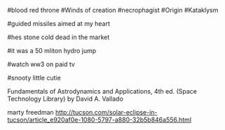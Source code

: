 #blood red throne
#Winds of creation
#necrophagist
#Origin 
#Kataklysm

#guided missiles aimed at my heart

#hes stone cold dead in the market 

#it was a 50 mliton hydro jump

#watch ww3 on paid tv

#snooty little cutie

Fundamentals of Astrodynamics and Applications, 4th ed. (Space Technology Library) by David A. Vallado 

marty freedman
http://tucson.com/solar-eclipse-in-tucson/article_e920af0e-1080-5797-a880-32b5b846a556.html
